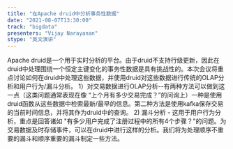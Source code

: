 ```yaml
---
title: "在Apache druid中分析事务性数据"
date: "2021-08-07T13:30:00" 
track: "bigdata"
presenters: "Vijay Narayanan"
stype: "英文演讲"
---
```

 Apache druid是一个用于实时分析的平台。由于druid不支持行级更新，因此在druid中处理围绕一个恒定主键变化的事务性数据是具有挑战性的。本次会议将重点讨论如何在druid中处理这些数据，并使用druid对这些数据进行传统的OLAP分析和用户行为/漏斗分析。
 1）对交易数据进行OLAP分析--有两种方法可以做到这一点（这类问题通常表现在像 “上个月有多少交易完成？”的问询上）一种是使用druid函数从这些数据中检索最新/最早的信息。第二种方法是使用kafka保存交易的当前时间信息，并将其作为druid中的查询。
 2) 漏斗分析 - 这用于用户行为分析，重点是回答诸如 "有多少用户完成了注册过程中的所有4个步骤？"的问题。为交易数据及时存储事件，可以在druid中进行这样的分析。我们将为处理顺序不重要的漏斗和顺序重要的漏斗制定一些方法。